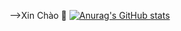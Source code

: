  -->Xin Chào 👋
[![Anurag's GitHub stats](https://github-readme-stats.vercel.app/api?username=manhvipro123)](https://github.com/anuraghazra/github-readme-stats)
